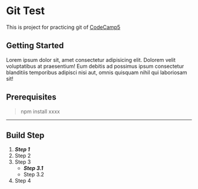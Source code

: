 # Git Test

This is project for practicing git of [CodeCamp5](https://github.com/cchayanin/CodeCamp5)

## Getting Started

Lorem ipsum dolor sit, amet consectetur adipisicing elit. Dolorem velit voluptatibus at praesentium! Eum debitis ad possimus ipsum consectetur blanditiis temporibus adipisci nisi aut, omnis quisquam nihil qui laboriosam sit!

## Prerequisites

> npm install xxxx

---

## Build Step

1. **_Step 1_**
2. Step 2
3. Step 3
   - **_Step 3.1_**
   - Step 3.2
4. Step 4
